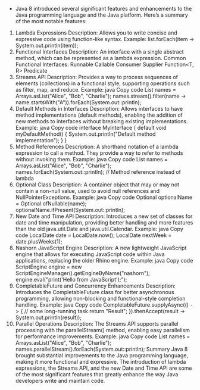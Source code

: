 - Java 8 introduced several significant features and enhancements to the Java programming language and the Java platform. Here’s a summary of the most notable features:

1. Lambda Expressions
   Description: Allows you to write concise and expressive code using function-like syntax.
   Example: list.forEach(item -> System.out.println(item));
2. Functional Interfaces
   Description: An interface with a single abstract method, which can be represented as a lambda expression.
   Common Functional Interfaces:
   Runnable
   Callable
   Consumer<T>
   Supplier<T>
   Function<T, R>
   Predicate<T>
3. Streams API
   Description: Provides a way to process sequences of elements (collections) in a functional style, supporting operations such as filter, map, and reduce.
   Example:
   java
   Copy code
   List<String> names = Arrays.asList("Alice", "Bob", "Charlie");
   names.stream().filter(name -> name.startsWith("A")).forEach(System.out::println);
4. Default Methods in Interfaces
   Description: Allows interfaces to have method implementations (default methods), enabling the addition of new methods to interfaces without breaking existing implementations.
   Example:
   java
   Copy code
   interface MyInterface {
   default void myDefaultMethod() {
   System.out.println("Default method implementation");
   }
   }
5. Method References
   Description: A shorthand notation of a lambda expression to call a method. They provide a way to refer to methods without invoking them.
   Example:
   java
   Copy code
   List<String> names = Arrays.asList("Alice", "Bob", "Charlie");
   names.forEach(System.out::println); // Method reference instead of lambda
6. Optional Class
   Description: A container object that may or may not contain a non-null value, used to avoid null references and NullPointerExceptions.
   Example:
   java
   Copy code
   Optional<String> optionalName = Optional.ofNullable(name);
   optionalName.ifPresent(System.out::println);
7. New Date and Time API
   Description: Introduces a new set of classes for date and time manipulation, providing better handling and more features than the old java.util.Date and java.util.Calendar.
   Example:
   java
   Copy code
   LocalDate date = LocalDate.now();
   LocalDate nextWeek = date.plusWeeks(1);
8. Nashorn JavaScript Engine
   Description: A new lightweight JavaScript engine that allows for executing JavaScript code within Java applications, replacing the older Rhino engine.
   Example:
   java
   Copy code
   ScriptEngine engine = new ScriptEngineManager().getEngineByName("nashorn");
   engine.eval("print('Hello from JavaScript');");
9. CompletableFuture and Concurrency Enhancements
   Description: Introduces the CompletableFuture class for better asynchronous programming, allowing non-blocking and functional-style completion handling.
   Example:
   java
   Copy code
   CompletableFuture.supplyAsync(() -> {
   // some long-running task
   return "Result";
   }).thenAccept(result -> System.out.println(result));
10. Parallel Operations
    Description: The Streams API supports parallel processing with the parallelStream() method, enabling easy parallelism for performance improvements.
    Example:
    java
    Copy code
    List<String> names = Arrays.asList("Alice", "Bob", "Charlie");
    names.parallelStream().forEach(System.out::println);
    Summary
    Java 8 brought substantial improvements to the Java programming language, making it more functional and expressive. The introduction of lambda expressions, the Streams API, and the new Date and Time API are some of the most significant features that greatly enhance the way Java developers write and maintain code.